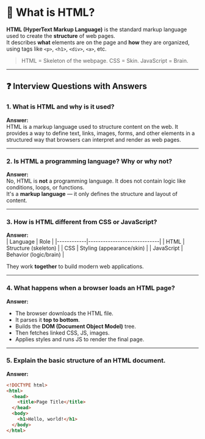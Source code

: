 # 📘 What is HTML?

**HTML (HyperText Markup Language)** is the standard markup language used to create the **structure** of web pages.  
It describes **what** elements are on the page and **how** they are organized, using tags like `<p>`, `<h1>`, `<div>`, `<a>`, etc.

> HTML = Skeleton of the webpage. CSS = Skin. JavaScript = Brain.

---

## ❓ Interview Questions with Answers

### 1. What is HTML and why is it used?
**Answer:**  
HTML is a markup language used to structure content on the web. It provides a way to define text, links, images, forms, and other elements in a structured way that browsers can interpret and render as web pages.

---

### 2. Is HTML a programming language? Why or why not?
**Answer:**  
No, HTML is **not** a programming language. It does not contain logic like conditions, loops, or functions.  
It's a **markup language** — it only defines the structure and layout of content.

---

### 3. How is HTML different from CSS or JavaScript?
**Answer:**  
| Language   | Role                        |
|------------|-----------------------------|
| HTML       | Structure (skeleton)        |
| CSS        | Styling (appearance/skin)   |
| JavaScript | Behavior (logic/brain)      |

They work **together** to build modern web applications.

---

### 4. What happens when a browser loads an HTML page?
**Answer:**  
- The browser downloads the HTML file.
- It parses it **top to bottom**.
- Builds the **DOM (Document Object Model)** tree.
- Then fetches linked CSS, JS, images.
- Applies styles and runs JS to render the final page.

---

### 5. Explain the basic structure of an HTML document.
**Answer:**
```html
<!DOCTYPE html>
<html>
  <head>
    <title>Page Title</title>
  </head>
  <body>
    <h1>Hello, world!</h1>
  </body>
</html>
